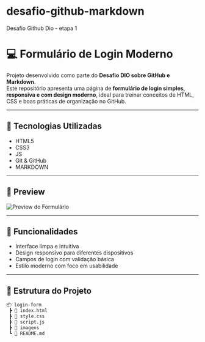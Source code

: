 # desafio-github-markdown
Desafio Github Dio -  etapa 1






# 💻 Formulário de Login Moderno

Projeto desenvolvido como parte do **Desafio DIO sobre GitHub e Markdown**.  
Este repositório apresenta uma página de **formulário de login simples, responsiva e com design moderno**, ideal para treinar conceitos de HTML, CSS e boas práticas de organização no GitHub.

---

## 🚀 Tecnologias Utilizadas

- HTML5
- CSS3
- JS
- Git & GitHub
- MARKDOWN

---

## 📸 Preview

![Preview do Formulário](./imagens/TELA%20LOGIN.png)

---

## 🎯 Funcionalidades

- Interface limpa e intuitiva
- Design responsivo para diferentes dispositivos
- Campos de login com validação básica
- Estilo moderno com foco em usabilidade

---

## 📁 Estrutura do Projeto

```bash
📦 login-form
 ┣ 📜 index.html
 ┣ 📜 style.css
 ┣ 📜 script.js
 ┣ 📜 imagens
 ┗ 📜 README.md
 